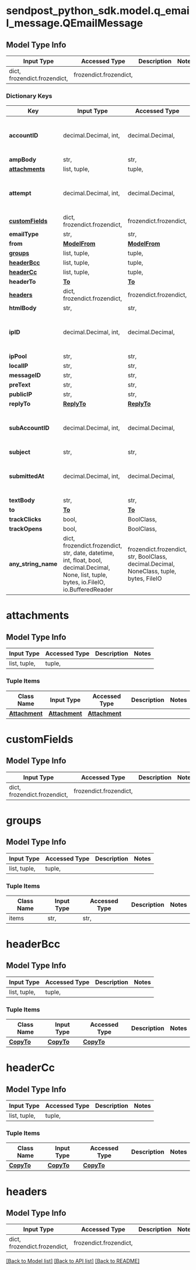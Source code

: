 # sendpost_python_sdk.model.q_email_message.QEmailMessage

## Model Type Info
Input Type | Accessed Type | Description | Notes
------------ | ------------- | ------------- | -------------
dict, frozendict.frozendict,  | frozendict.frozendict,  |  | 

### Dictionary Keys
Key | Input Type | Accessed Type | Description | Notes
------------ | ------------- | ------------- | ------------- | -------------
**accountID** | decimal.Decimal, int,  | decimal.Decimal,  |  | [optional] value must be a 64 bit integer
**ampBody** | str,  | str,  |  | [optional] 
**[attachments](#attachments)** | list, tuple,  | tuple,  |  | [optional] 
**attempt** | decimal.Decimal, int,  | decimal.Decimal,  |  | [optional] value must be a 64 bit integer
**[customFields](#customFields)** | dict, frozendict.frozendict,  | frozendict.frozendict,  |  | [optional] 
**emailType** | str,  | str,  |  | [optional] 
**from** | [**ModelFrom**](ModelFrom.md) | [**ModelFrom**](ModelFrom.md) |  | [optional] 
**[groups](#groups)** | list, tuple,  | tuple,  |  | [optional] 
**[headerBcc](#headerBcc)** | list, tuple,  | tuple,  |  | [optional] 
**[headerCc](#headerCc)** | list, tuple,  | tuple,  |  | [optional] 
**headerTo** | [**To**](To.md) | [**To**](To.md) |  | [optional] 
**[headers](#headers)** | dict, frozendict.frozendict,  | frozendict.frozendict,  |  | [optional] 
**htmlBody** | str,  | str,  |  | [optional] 
**ipID** | decimal.Decimal, int,  | decimal.Decimal,  |  | [optional] value must be a 64 bit integer
**ipPool** | str,  | str,  |  | [optional] 
**localIP** | str,  | str,  |  | [optional] 
**messageID** | str,  | str,  |  | [optional] 
**preText** | str,  | str,  |  | [optional] 
**publicIP** | str,  | str,  |  | [optional] 
**replyTo** | [**ReplyTo**](ReplyTo.md) | [**ReplyTo**](ReplyTo.md) |  | [optional] 
**subAccountID** | decimal.Decimal, int,  | decimal.Decimal,  |  | [optional] value must be a 64 bit integer
**subject** | str,  | str,  |  | [optional] 
**submittedAt** | decimal.Decimal, int,  | decimal.Decimal,  |  | [optional] value must be a 64 bit integer
**textBody** | str,  | str,  |  | [optional] 
**to** | [**To**](To.md) | [**To**](To.md) |  | [optional] 
**trackClicks** | bool,  | BoolClass,  |  | [optional] 
**trackOpens** | bool,  | BoolClass,  |  | [optional] 
**any_string_name** | dict, frozendict.frozendict, str, date, datetime, int, float, bool, decimal.Decimal, None, list, tuple, bytes, io.FileIO, io.BufferedReader | frozendict.frozendict, str, BoolClass, decimal.Decimal, NoneClass, tuple, bytes, FileIO | any string name can be used but the value must be the correct type | [optional]

# attachments

## Model Type Info
Input Type | Accessed Type | Description | Notes
------------ | ------------- | ------------- | -------------
list, tuple,  | tuple,  |  | 

### Tuple Items
Class Name | Input Type | Accessed Type | Description | Notes
------------- | ------------- | ------------- | ------------- | -------------
[**Attachment**](Attachment.md) | [**Attachment**](Attachment.md) | [**Attachment**](Attachment.md) |  | 

# customFields

## Model Type Info
Input Type | Accessed Type | Description | Notes
------------ | ------------- | ------------- | -------------
dict, frozendict.frozendict,  | frozendict.frozendict,  |  | 

# groups

## Model Type Info
Input Type | Accessed Type | Description | Notes
------------ | ------------- | ------------- | -------------
list, tuple,  | tuple,  |  | 

### Tuple Items
Class Name | Input Type | Accessed Type | Description | Notes
------------- | ------------- | ------------- | ------------- | -------------
items | str,  | str,  |  | 

# headerBcc

## Model Type Info
Input Type | Accessed Type | Description | Notes
------------ | ------------- | ------------- | -------------
list, tuple,  | tuple,  |  | 

### Tuple Items
Class Name | Input Type | Accessed Type | Description | Notes
------------- | ------------- | ------------- | ------------- | -------------
[**CopyTo**](CopyTo.md) | [**CopyTo**](CopyTo.md) | [**CopyTo**](CopyTo.md) |  | 

# headerCc

## Model Type Info
Input Type | Accessed Type | Description | Notes
------------ | ------------- | ------------- | -------------
list, tuple,  | tuple,  |  | 

### Tuple Items
Class Name | Input Type | Accessed Type | Description | Notes
------------- | ------------- | ------------- | ------------- | -------------
[**CopyTo**](CopyTo.md) | [**CopyTo**](CopyTo.md) | [**CopyTo**](CopyTo.md) |  | 

# headers

## Model Type Info
Input Type | Accessed Type | Description | Notes
------------ | ------------- | ------------- | -------------
dict, frozendict.frozendict,  | frozendict.frozendict,  |  | 

[[Back to Model list]](../../README.md#documentation-for-models) [[Back to API list]](../../README.md#documentation-for-api-endpoints) [[Back to README]](../../README.md)


